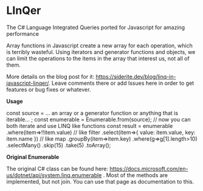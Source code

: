# LInQer
The C# Language Integrated Queries ported for Javascript for amazing performance

Array functions in Javascript create a new array for each operation, which is terribly wasteful. Using iterators and generator functions and objects, we can limit the operations to the items in the array that interest us, not all of them.

More details on the blog post for it: https://siderite.dev/blog/linq-in-javascript-linqer/. Leave comments there or add Issues here in order to get features or bug fixes or whatever.

**Usage**

const source = ... an array or a generator function or anything that is iterable... ;
const enumerable = Enumerable.from(source); // now you can both iterate and use LINQ like functions
const result = enumerable
                .where(item=>!!item.value) // like filter
                .select(item=>{ value: item.value, key: item.name }) // like map
                .groupBy(item=>item.key)
                .where(g=>g[1].length>10)
                .selectMany()
                .skip(15)
                .take(5)
                .toArray();
                
**Original Enumerable**

The original C# class can be found here: https://docs.microsoft.com/en-us/dotnet/api/system.linq.enumerable . Most of the methods are implemented, but not join. You can use that page as documentation to this.
